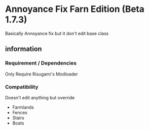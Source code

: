 # Annoyance Fix Farn Edition (Beta 1.7.3)
 Basically Annoyance fix but it don't edit base class
## information
### Requirement / Dependencies
Only Require Risugami's Modloader
### Compatibility 
Doesn't edit anything but override
- Farmlands
- Fences
- Stairs
- Boats

